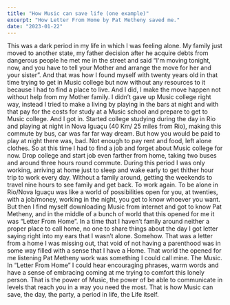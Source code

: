 ```yaml
---
title: "How Music can save life (one example)"
excerpt: "How Letter From Home by Pat Metheny saved me."
date: "2023-01-22"
---
```


This was a dark period in my life in which I was feeling alone. My family just moved to another state, my father decision after he acquire debts from dangerous people he met me in the street and said “I'm moving tonight, now, and you have to tell your Mother and arrange the move for her and your sister”. And that was how I found myself with twenty years old in that time trying to get in Music college but now without any resources to it because I had to find a place to live.
And I did, I make the move happen not without help from my Mother family.
I didn’t gave up Music college right way, instead I tried to make a living by playing in the bars at night and with that pay for the costs for study at a Music school and prepare to get to Music college. And I got in. Started college studying during the day in Rio and playing at night in Nova Iguaçu (40 Km/ 25 miles from Rio), making this commute by bus, car was far far way dream. But how you would be paid to play at night there was, bad. Not enough to pay rent and food, left alone clothes.
So at this time I had to find a job and forget about Music college for now. Drop college and start job even farther from home, taking two buses and around three hours round commute.
During this period I was only working, arriving at home just to sleep and wake early to get thither hour trip to work every day.
Without a family around, getting the weekends to travel nine hours to see family and get back. To work again.
To be alone in Rio/Nova Iguaçu was like a world of possibilities open for you, at twenties, with a job/money, working in the night, you get to know whoever you want.
But then I find myself downloading Music from internet and got to know Pat Metheny, and in the middle of a bunch of world that this opened for me it was “Letter From Home”.
In a time that I haven’t family around neither a proper place to call home, no one to share things about the day I got letter saying right into my ears that I wasn’t alone. Somehow. 
That was a letter from a home I was missing out, that void of not having a parenthood was in some way filled with a sense that I have a Home. That world the opened for me listening Pat Metheny work was something I could call mine. The Music.
In “Letter From Home” I could hear encouraging phrases, warm words and have a sense of embracing coming at me trying to comfort this lonely person.
That is the power of Music, the power of be able to communicate in levels that reach you in a way you need the most.
That is how Music can save, the day, the party, a period in life, the Life itself.